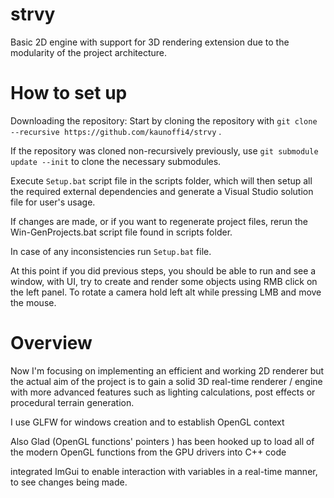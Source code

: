 # strvy
Basic 2D engine with support for 3D rendering extension due to the modularity of the project architecture.


# How to set up 
Downloading the repository:
Start by cloning the repository with `git clone --recursive https://github.com/kaunoffi4/strvy` .

If the repository was cloned non-recursively previously, use `git submodule update --init` to clone the necessary submodules.

Execute `Setup.bat` script file in the scripts folder, which will then setup all the required external dependencies and generate a Visual Studio solution file for user's usage.

If changes are made, or if you want to regenerate project files, rerun the Win-GenProjects.bat script file found in scripts folder.

In case of any inconsistencies run `Setup.bat` file.

At this point if you did previous steps, you should be able to run and see a window, with UI, try to create and render some objects using RMB click on the left panel. To rotate a camera hold left alt while pressing LMB and move the mouse.


# Overview

Now I'm focusing on implementing an efficient and working 2D renderer but the actual aim of the project is to gain a solid 3D real-time renderer / engine with more advanced features such as lighting calculations, post effects or procedural terrain generation. 

I use GLFW for windows creation and to establish OpenGL context 

Also Glad (OpenGL functions' pointers ) has been hooked up to load all of the modern OpenGL functions from the GPU drivers into C++ code

integrated ImGui to enable interaction with variables in a real-time manner, to see changes being made.  



